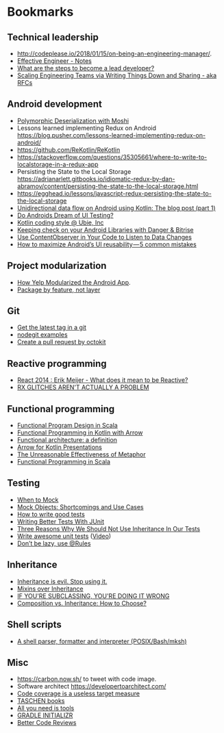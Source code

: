 # Bookmarks

## Technical leadership

* http://codeplease.io/2018/01/15/on-being-an-engineering-manager/.
* [Effective Engineer - Notes](https://gist.github.com/rondy/af1dee1d28c02e9a225ae55da2674a6f)
* [What are the steps to become a lead developer?](https://www.quora.com/What-are-the-steps-to-become-a-lead-developer)
* [Scaling Engineering Teams via Writing Things Down and Sharing - aka RFCs](https://blog.pragmaticengineer.com/scaling-engineering-teams-via-writing-things-down-rfcs/)

## Android development

* [Polymorphic Deserialization with Moshi](http://blog.nightlynexus.com/polymorphic-deserialization-with-moshi/)
* Lessons learned implementing Redux on Android https://blog.pusher.com/lessons-learned-implementing-redux-on-android/
* https://github.com/ReKotlin/ReKotlin
* https://stackoverflow.com/questions/35305661/where-to-write-to-localstorage-in-a-redux-app
* Persisting the State to the Local Storage https://adrianarlett.gitbooks.io/idiomatic-redux-by-dan-abramov/content/persisting-the-state-to-the-local-storage.html
* https://egghead.io/lessons/javascript-redux-persisting-the-state-to-the-local-storage
* [Unidirectional data flow on Android using Kotlin: The blog post (part 1)](https://proandroiddev.com/unidirectional-data-flow-on-android-the-blog-post-part-1-cadcf88c72f5)
* [Do Androids Dream of UI Testing?](https://arturdryomov.online/posts/do-androids-dream-of-ui-testing/)
* [Kotlin coding style @ Ubie, Inc](https://github.com/ubie-inc/kotlin-coding-style)
* [Keeping check on your Android Libraries with Danger & Bitrise](https://overflow.buffer.com/2018/10/26/keeping-check-on-your-android-libraries-with-danger-bitrise/)
* [Use ContentObserver in Your Code to Listen to Data Changes](https://www.grokkingandroid.com/use-contentobserver-to-listen-to-changes/)
* [How to maximize Android’s UI reusability — 5 common mistakes](https://proandroiddev.com/how-to-maximize-androids-ui-reusability-5-common-mistakes-cb2571216a9f)

## Project modularization

* [How Yelp Modularized the Android App](https://engineeringblog.yelp.com/2018/06/how-yelp-modularized-the-android-app.html).
* [Package by feature, not layer](http://www.javapractices.com/topic/TopicAction.do?Id=205)

## Git

* [Get the latest tag in a git](https://gist.github.com/rponte/fdc0724dd984088606b0)
* [nodegit examples](https://github.com/nodegit/nodegit/tree/master/examples)
* [Create a pull request by octokit](https://octokit.github.io/rest.js/#api-Pulls-create)

## Reactive programming

* [React 2014 : Erik Meijer - What does it mean to be Reactive?](https://www.youtube.com/watch?v=sTSQlYX5DU0)
* [RX GLITCHES AREN'T ACTUALLY A PROBLEM](https://staltz.com/rx-glitches-arent-actually-a-problem.html)

## Functional programming

* [Functional Program Design in Scala](https://www.coursera.org/learn/progfun2)
* [Functional Programming in Kotlin with Arrow](https://www.47deg.com/media/2018/10/15/raul-raja-kotlinconf-2018/)
* [Functional architecture: a definition](http://blog.ploeh.dk/2018/11/19/functional-architecture-a-definition/)
* [Arrow for Kotlin Presentations](https://www.youtube.com/playlist?list=PLTx-VKTe8yLwNy3oXbbwsQRwoS-G8mhEh)
* [The Unreasonable Effectiveness of Metaphor](https://argumatronic.com/posts/2018-09-02-effective-metaphor.html)
* [Functional Programming in Scala](https://www.manning.com/books/functional-programming-in-scala)

## Testing

* [When to Mock](http://blog.cleancoder.com/uncle-bob/2014/05/10/WhenToMock.html)
* [Mock Objects: Shortcomings and Use Cases](https://www.oracle.com/technetwork/articles/entarch/mock-shortcomings-082129.html)
* [How to write good tests](https://github.com/mockito/mockito/wiki/How-to-write-good-tests)
* [Writing Better Tests With JUnit](https://blog.codecentric.de/en/2016/01/writing-better-tests-junit/)
* [Three Reasons Why We Should Not Use Inheritance In Our Tests](https://www.petrikainulainen.net/programming/unit-testing/3-reasons-why-we-should-not-use-inheritance-in-our-tests/)
* [Write awesome unit tests](https://speakerdeck.com/jeroenmols/write-awesome-unit-tests) ([Video](https://youtu.be/F8Gc8Nwf0yk))
* [Don’t be lazy, use @Rules](https://medium.com/@cortinico/dont-be-lazy-use-rules-95c68f4ecb8b)

## Inheritance

* [Inheritance is evil. Stop using it.](https://codeburst.io/inheritance-is-evil-stop-using-it-6c4f1caf5117)
* [Mixins over Inheritance](http://alisoftware.github.io/swift/protocol/2015/11/08/mixins-over-inheritance/)
* [IF YOU'RE SUBCLASSING, YOU'RE DOING IT WRONG](https://krakendev.io/blog/subclassing-can-suck-and-heres-why)
* [Composition vs. Inheritance: How to Choose?](https://www.thoughtworks.com/de/insights/blog/composition-vs-inheritance-how-choose)

## Shell scripts

* [A shell parser, formatter and interpreter (POSIX/Bash/mksh)](https://github.com/mvdan/sh)

## Misc

* https://carbon.now.sh/ to tweet with code image.
* Software architect https://developertoarchitect.com/
* [Code coverage is a useless target measure](http://blog.ploeh.dk/2015/11/16/code-coverage-is-a-useless-target-measure/)
* [TASCHEN books](https://www.taschen.com/pages/de/catalogue/all_titles/index.alle_titel.htm?crt_page=1)
* [All you need is tools](https://ppinera.es/2018/11/25/all-you-need-is-tools.html)
* [GRADLE INITIALIZR](https://gradle-initializr.cleverapps.io/)
* [Better Code Reviews](http://www.bettercode.reviews/)
